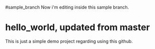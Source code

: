 #sample_branch
Now i'm editing inside this sample branch.

# hello_world, updated from master
This is just a simple demo project regarding using this github.

